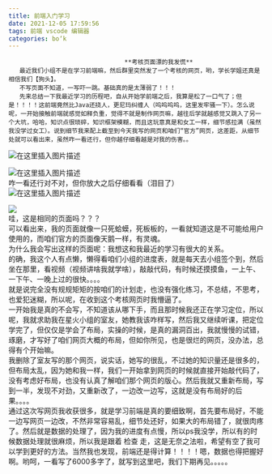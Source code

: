 ```yaml
---
title: 前端入门学习
date: 2021-12-05 17:59:56
tags: 前端 vscode 编辑器
categories: bo‘k
---
```


<!--more-->

```
                                **考核页面漂的我发慌**
   最近我们小组不是在学习前端嘛，然后群里突然发了一个考核的网页，哟，学长学姐还真是相信我们【狗头】。  
   不写页面不知道，一写吓一跳。基础真的是太薄弱了！！！
   先来总结一下我最近学习的历程吧，自从开始学前端之后，我算是松了一口气了；但是！！！！这前端竟然比Java还挠人，更尼玛纠缠人（呜呜呜呜，这里发牢骚一下）。怎么说呢，一开始接触前端就感觉如释负重，觉得不就是制作网页嘛，越往后学就越感觉又跳入了另一个大坑，哈哈，知识点很琐碎，知识框架模糊，而且这玩意真是和女工一样，细节感拉满（虽然我没学过女工）。说到细节我来配上截至到今天我写的网页和咱们“官方”网页，这差距，从细节处就可以看出来，虽然咋一看还行，但你越仔细看越是对我的伤害。。                            
```

![在这里插入图片描述](https://img-blog.csdnimg.cn/6ed9f638640843ebb378952bd152de80.png?x-oss-process=image/watermark,type_d3F5LXplbmhlaQ,shadow_50,text_Q1NETiBA5LiN6YCDNzY=,size_20,color_FFFFFF,t_70,g_se,x_16#pic_center)

![在这里插入图片描述](https://img-blog.csdnimg.cn/c8d777064f4c42f4b0cf71134857976f.png?x-oss-process=image/watermark,type_d3F5LXplbmhlaQ,shadow_50,text_Q1NETiBA5LiN6YCDNzY=,size_20,color_FFFFFF,t_70,g_se,x_16#pic_center)  
咋一看还行对不对，但你放大之后仔细看看（泪目了）  
![在这里插入图片描述](https://img-blog.csdnimg.cn/216319953b384d58a20694b9148d0e54.png?x-oss-process=image/watermark,type_d3F5LXplbmhlaQ,shadow_50,text_Q1NETiBA5LiN6YCDNzY=,size_20,color_FFFFFF,t_70,g_se,x_16#pic_center)

![](https://img-blog.csdnimg.cn/497a2db72604421998f90b060157a6e6.png?x-oss-process=image/watermark,type_d3F5LXplbmhlaQ,shadow_50,text_Q1NETiBA5LiN6YCDNzY=,size_20,color_FFFFFF,t_70,g_se,x_16#pic_center)  
哇，这是相同的页面吗？？？  
可以看出来，我的页面就像一只死蛤蟆，死板板的，一看就知道这是不可能给用户使用的，而咱们官方的页面像天鹅一样，有灵魂。  
为什么我会写出这样的页面呢：我想这和我最近的学习有很大的关系。  
的确，我这个人有点懒，懒得看咱们小组的进度表，就是每天去小组签个到，然后坐在那里，看视频（视频讲啥我就学啥），敲敲代码，有时候还摸摸鱼，一上午、一下午、一晚上过的很快。。。。  
就是说完全没有规规矩矩的按咱们的计划走，也没有强化练习，不总结，不思考，也爱犯迷糊，所以呢，在收到这个考核网页时我懵逼了。  
一开始我是真的不会写，不知道该从哪下手，而且那时候我还正在学习定位，所以呢，我就求助我在星火小组的室友，她教我该咋样写，然后我又继续听课，把定位学完了，但仅仅是学会了布局，实操的时候，是真的漏洞百出，我就慢慢的试错，琢磨，才写好了咱们网页大概的布局，但如你所见，也是很烂的网页，没办法，总得有个开始嘛。  
我删除了室友写的那个网页，说实话，她写的很乱，不过她的知识量还是很多的，但布局太乱，因为她和我一样，我们一开始拿到网页的时候就直接开始敲代码了，没有考虑好布局，也没有认真了解咱们那个网页的版心。然后我就又重新布局，写到一半，发现不对劲，又重新改了，一边改一边写，这就是没有布局好的后果。。。。  
通过这次写网页我收获很多，就是学习前端是真的要细致啊，首先要布局好，不能一边写网页一边改，不然非常容易乱，细节处还好，如果大的布局错了，就很肉疼了。然后就是数据的处理了，因为我的进度有点慢，所以ps我没学，所以有的时候数据处理就很麻烦，所以我是跟着 检查 走，这是无奈之法啦，希望有空了我可以学到更好的方法。当然我也发现，前端还是得计算！！！！嗯，数据也得把握好啊。哟呵，一看写了6000多字了，就写到这里吧，我们下期再见。。。。。
